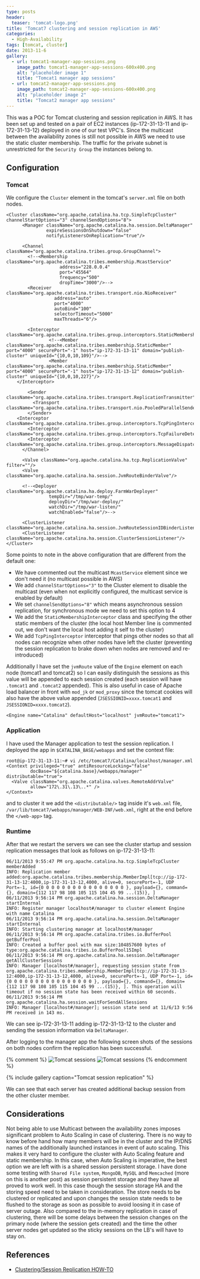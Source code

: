 ```yaml
---
type: posts
header:
  teaser: 'tomcat-logo.png'
title: 'Tomcat7 clustering and session replication in AWS'
categories: 
  - High-Availability
tags: [tomcat, cluster]
date: 2013-11-6
gallery:
  - url: tomcat1-manager-app-sessions.png
    image_path: tomcat1-manager-app-sessions-600x400.png
    alt: "placeholder image 1"
    title: "Tomcat1 manager app sessions"
  - url: tomcat2-manager-app-sessions.png
    image_path: tomcat2-manager-app-sessions-600x400.png
    alt: "placeholder image 2"
    title: "Tomcat2 manager app sessions"
---
```


This was a POC for Tomcat clustering and session replication in AWS. It has been set up and tested on a pair of EC2 instances (ip-172-31-13-11 and ip-172-31-13-12) deployed in one of our test VPC's. Since the multicast between the availability zones is still not possible in AWS we need to use the static cluster membership. The traffic for the private subnet is unrestricted for the `Security Group` the instances belong to.

## Configuration

### Tomcat

We configure the `Cluster` element in the tomcat's `server.xml` file on both nodes.

```
<Cluster className="org.apache.catalina.ha.tcp.SimpleTcpCluster" channelStartOptions="3" channelSendOptions="8">
      <Manager className="org.apache.catalina.ha.session.DeltaManager"
               expireSessionsOnShutdown="false"
               notifyListenersOnReplication="true"/>
 
      <Channel className="org.apache.catalina.tribes.group.GroupChannel">
        <!--<Membership className="org.apache.catalina.tribes.membership.McastService"
                    address="228.0.0.4"
                    port="45564"
                    frequency="500"
                    dropTime="3000"/>-->
        <Receiver className="org.apache.catalina.tribes.transport.nio.NioReceiver"
                  address="auto"
                  port="4000"
                  autoBind="100"
                  selectorTimeout="5000"
                  maxThreads="6"/>
 
        <Interceptor className="org.apache.catalina.tribes.group.interceptors.StaticMembershipInterceptor">
                <!--<Member className="org.apache.catalina.tribes.membership.StaticMember" port="4000" securePort="-1" host="ip-172-31-13-11" domain="publish-cluster" uniqueId="{10,0,10,109}"/>-->
                <Member className="org.apache.catalina.tribes.membership.StaticMember" port="4000" securePort="-1" host="ip-172-31-13-12" domain="publish-cluster" uniqueId="{10,0,10,227}"/>
    </Interceptor>
 
        <Sender className="org.apache.catalina.tribes.transport.ReplicationTransmitter">
          <Transport className="org.apache.catalina.tribes.transport.nio.PooledParallelSender"/>
        </Sender>
    <Interceptor className="org.apache.catalina.tribes.group.interceptors.TcpPingInterceptor"/>
        <Interceptor className="org.apache.catalina.tribes.group.interceptors.TcpFailureDetector"/>
        <Interceptor className="org.apache.catalina.tribes.group.interceptors.MessageDispatch15Interceptor"/>
      </Channel>
 
      <Valve className="org.apache.catalina.ha.tcp.ReplicationValve" filter=""/>
      <Valve className="org.apache.catalina.ha.session.JvmRouteBinderValve"/>
 
      <!--<Deployer className="org.apache.catalina.ha.deploy.FarmWarDeployer"
                tempDir="/tmp/war-temp/"
                deployDir="/tmp/war-deploy/"
                watchDir="/tmp/war-listen/"
                watchEnabled="false"/>-->
 
      <ClusterListener className="org.apache.catalina.ha.session.JvmRouteSessionIDBinderListener"/>
      <ClusterListener className="org.apache.catalina.ha.session.ClusterSessionListener"/>
</Cluster>
```

Some points to note in the above configuration that are different from the default one:

* We have commented out the multicast `McastService` element since we don't need it (no multicast possible in AWS)
* We add `channelStartOptions="3"` to the Cluster element to disable the multicast (even when not explicitly configured, the multicast service is enabled by default)
* We set `channelSendOptions="8"` which means asynchronous session replication, for synchronous mode we need to set this option to 4
* We add the `StaticMembershipInterceptor` class and specifying the other static members of the cluster (the local host Member line is commented out, we don't want the local host adding it self to the cluster)
* We add `TcpPingInterceptor` interceptor that pings other nodes so that all nodes can recognize when other nodes have left the cluster (preventing the session replication to brake down when nodes are removed and re-introduced)

Additionally I have set the `jvmRoute` value of the `Engine` element on each node (tomcat1 and tomcat2) so I can easily distinguish the sessions as this value will be appended to each session created (each session will have `.tomcat1` and `.tomcat2` appended). This is also useful in case of Apache load balancer in front with `mod_jk` or `mod_proxy` since the tomcat cookies will also have the above value appended (`JSESSIONID=xxxx.tomcat1` and `JSESSIONID=xxxx.tomcat2`).

```
<Engine name="Catalina" defaultHost="localhost" jvmRoute="tomcat1">
```

### Application

I have used the Manager application to test the session replication. I deployed the app in `$CATALINA_BASE/webapps` and set the context file:

```
root@ip-172-31-13-11:~# vi /etc/tomcat7/Catalina/localhost/manager.xml
<Context privileged="true" antiResourceLocking="false"
         docBase="${catalina.base}/webapps/manager" distributable="true">
  <Valve className="org.apache.catalina.valves.RemoteAddrValve"
         allow="172\.31\.13\..*" />
</Context>
```

and to cluster it we add the `<distributable/>` tag inside it's `web.xml` file, `/var/lib/tomcat7/webapps/manager/WEB-INF/web.xml`, right at the end before the `</web-app>` tag.

### Runtime

After that we restart the servers we can see the cluster startup and session replication messages that look as follows on ip-172-31-13-11:

```
06/11/2013 9:55:47 PM org.apache.catalina.ha.tcp.SimpleTcpCluster memberAdded
INFO: Replication member added:org.apache.catalina.tribes.membership.MemberImpl[tcp://ip-172-31-13-12:4000,ip-172-31-13-12,4000, alive=0, securePort=-1, UDP Port=-1, id={0 0 0 0 0 0 0 0 0 0 0 0 0 0 0 0 }, payload={}, command={}, domain={112 117 98 108 105 115 104 45 99 ...(15)}, ]
06/11/2013 9:56:14 PM org.apache.catalina.ha.session.DeltaManager startInternal
INFO: Register manager localhost#/manager to cluster element Engine with name Catalina
06/11/2013 9:56:14 PM org.apache.catalina.ha.session.DeltaManager startInternal
INFO: Starting clustering manager at localhost#/manager
06/11/2013 9:56:14 PM org.apache.catalina.tribes.io.BufferPool getBufferPool
INFO: Created a buffer pool with max size:104857600 bytes of type:org.apache.catalina.tribes.io.BufferPool15Impl
06/11/2013 9:56:14 PM org.apache.catalina.ha.session.DeltaManager getAllClusterSessions
INFO: Manager [localhost#/manager], requesting session state from org.apache.catalina.tribes.membership.MemberImpl[tcp://ip-172-31-13-12:4000,ip-172-31-13-12,4000, alive=0, securePort=-1, UDP Port=-1, id={0 0 0 0 0 0 0 0 0 0 0 0 0 0 0 0 }, payload={}, command={}, domain={112 117 98 108 105 115 104 45 99 ...(15)}, ]. This operation will timeout if no session state has been received within 60 seconds.
06/11/2013 9:56:14 PM org.apache.catalina.ha.session.waitForSendAllSessions
INFO: Manager [localhost#/manager]; session state send at 11/6/13 9:56 PM received in 143 ms.
```

We can see ip-172-31-13-11 adding ip-172-31-13-12 to the cluster and sending the session information via `DeltaManager`.

After logging to the manager app the following screen shots of the sessions on both nodes confirm the replication has been successful.

{% comment %}
![Tomcat sessions](/blog/images/tomcat1-manager-app-sessions.png "Tomcat sessions")
![Tomcat sessions](/blog/images/tomcat2-manager-app-sessions.png "Tomcat sessions")
{% endcomment %}

{% include gallery caption="Tomcat session replication" %}

We can see that each server has created additional backup session from the other cluster member.

## Considerations

Not being able to use Multicast between the availability zones imposes significant problem to Auto Scaling in case of clustering. There is no way to know before hand how many members will be in the cluster and the IP/DNS names of the additionally launched instances in event of auto scaling. This makes it very hard to configure the cluster with Auto Scaling feature and static membership. In this case, when Auto Scaling is imperative, the best option we are left with is a shared session persistent storage. I have done some testing with `Shared File system`, `MongoDB`, `MySQL` and `Memcached` (more on this is another post) as session persistent storage and they have all proved to work well. In this case though the session storage HA and the storing speed need to be taken in consideration. The store needs to be clustered or replicated and upon changes the session state needs to be flushed to the storage as soon as possible to avoid loosing it in case of server outage. Also compared to the in-memory replication in case of clustering, there will be some delays between the session changes on the primary node (where the session gets created) and the time the other server nodes get updated so the sticky sessions on the LB's will have to stay on.

## References

* [Clustering/Session Replication HOW-TO](http://tomcat.apache.org/tomcat-7.0-doc/cluster-howto.html)
